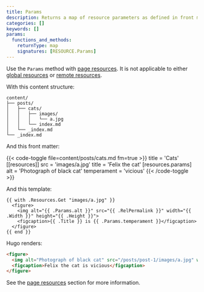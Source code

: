 ```yaml
---
title: Params
description: Returns a map of resource parameters as defined in front matter.
categories: []
keywords: []
params:
  functions_and_methods:
    returnType: map
    signatures: [RESOURCE.Params]
---
```


Use the `Params` method with [page resources](g). It is not applicable to either [global resources](g) or [remote resources](g).

With this content structure:

```tree
content/
├── posts/
│   ├── cats/
│   │   ├── images/
│   │   │   └── a.jpg
│   │   └── index.md
│   └── _index.md
└── _index.md
```

And this front matter:

{{< code-toggle file=content/posts/cats.md fm=true >}}
title = 'Cats'
[[resources]]
  src = 'images/a.jpg'
  title = 'Felix the cat'
  [resources.params]
    alt = 'Photograph of black cat'
    temperament = 'vicious'
{{< /code-toggle >}}

And this template:

```go-html-template
{{ with .Resources.Get "images/a.jpg" }}
  <figure>
    <img alt="{{ .Params.alt }}" src="{{ .RelPermalink }}" width="{{ .Width }}" height="{{ .Height }}">
    <figcaption>{{ .Title }} is {{ .Params.temperament }}</figcaption>
  </figure>
{{ end }}
```

Hugo renders:

```html
<figure>
  <img alt="Photograph of black cat" src="/posts/post-1/images/a.jpg" width="600" height="400">
  <figcaption>Felix the cat is vicious</figcaption>
</figure>
```

See the [page resources][] section for more information.

[page resources]: /content-management/page-resources/
